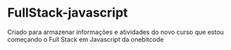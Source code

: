 # FullStack-javascript
Criado para armazenar informações e atividades do novo curso que estou começando o Full Stack em Javascript da onebitcode

